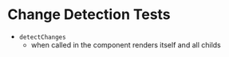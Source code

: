 # Change Detection Tests


- `detectChanges`
  - when called in the component renders itself and all childs
